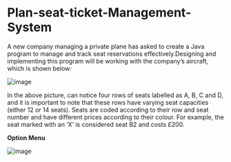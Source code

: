 # Plan-seat-ticket-Management-System
A new company managing a private plane has asked to create a Java program to manage  and track seat reservations effectively.Designing and implementing 
this program will be working with the company’s aircraft, which is shown below: 

![image](https://github.com/user-attachments/assets/2863430c-7e64-499f-bc82-359a80b7f850)

In the above picture, can notice four rows of seats labelled as A, B, C and D, and it is 
important to note that these rows have varying seat capacities (either 12 or 14 seats). Seats 
are coded according to their row and seat number and have different prices according to their 
colour. For example, the seat marked with an ‘X’ is considered seat B2 and costs £200.

**Option Menu**

![image](https://github.com/user-attachments/assets/001211fb-234d-4649-b684-7872b9440b1f)



